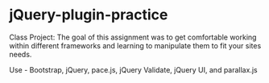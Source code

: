 # jQuery-plugin-practice
Class Project: The goal of this assignment was to get comfortable working within different frameworks and learning to manipulate them to fit your sites needs.

Use - Bootstrap, jQuery, pace.js, jQuery Validate, jQuery UI, and parallax.js
